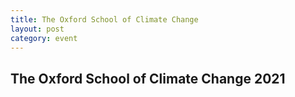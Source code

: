 ```yaml
---
title: The Oxford School of Climate Change
layout: post
category: event
---
```


## The Oxford School of Climate Change 2021